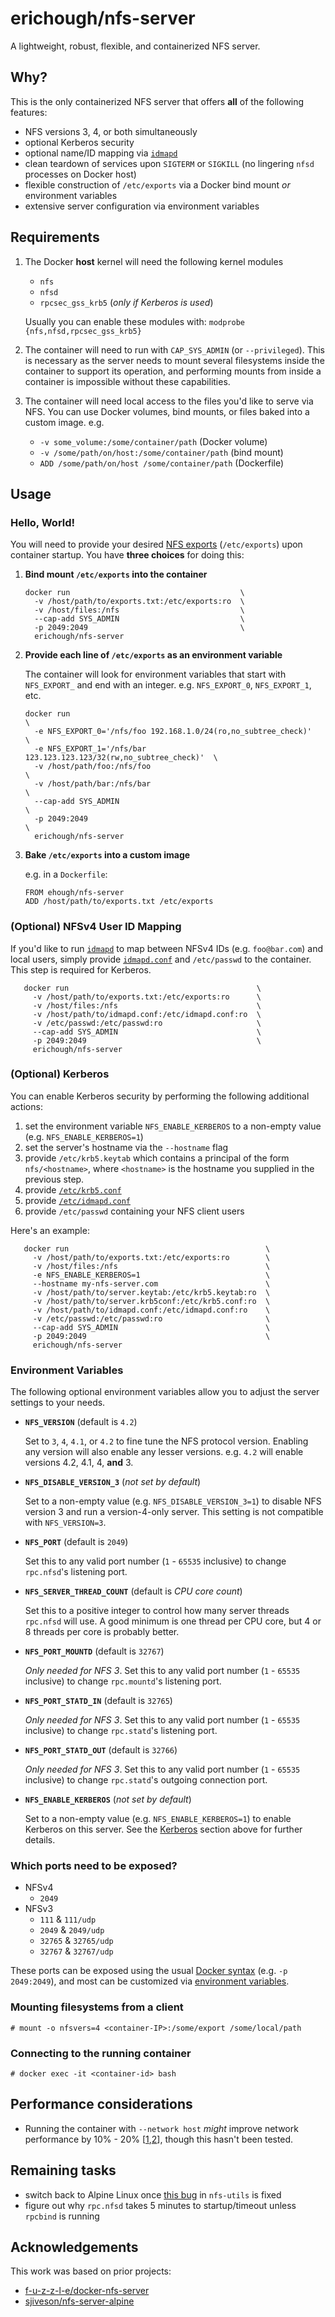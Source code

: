 # erichough/nfs-server

A lightweight, robust, flexible, and containerized NFS server.

## Why?

This is the only containerized NFS server that offers **all** of the following features:

- NFS versions 3, 4, or both simultaneously
- optional Kerberos security
- optional name/ID mapping via [`idmapd`](http://man7.org/linux/man-pages/man8/idmapd.8.html)
- clean teardown of services upon `SIGTERM` or `SIGKILL` (no lingering `nfsd` processes on Docker host)
- flexible construction of `/etc/exports` via a Docker bind mount *or* environment variables
- extensive server configuration via environment variables

## Requirements

1. The Docker **host** kernel will need the following kernel modules
   - `nfs`
   - `nfsd`
   - `rpcsec_gss_krb5` (*only if Kerberos is used*)
 
   Usually you can enable these modules with: `modprobe {nfs,nfsd,rpcsec_gss_krb5}`
1. The container will need to run with `CAP_SYS_ADMIN` (or `--privileged`). This is necessary as the server needs to mount several filesystems inside the container to support its operation, and performing mounts from inside a container is impossible without these capabilities.
1. The container will need local access to the files you'd like to serve via NFS. You can use Docker volumes, bind mounts, or files baked into a custom image. e.g.

   - `-v some_volume:/some/container/path` (Docker volume)
   - `-v /some/path/on/host:/some/container/path` (bind mount)
   - `ADD /some/path/on/host /some/container/path` (Dockerfile)

## Usage

### Hello, World!

You will need to provide your desired [NFS exports](https://linux.die.net/man/5/exports) (`/etc/exports`) upon container startup. You have **three choices** for doing this:

1. **Bind mount `/etc/exports` into the container**

       docker run                                      \
         -v /host/path/to/exports.txt:/etc/exports:ro  \
         -v /host/files:/nfs                           \
         --cap-add SYS_ADMIN                           \
         -p 2049:2049                                  \
         erichough/nfs-server
         
1. **Provide each line of `/etc/exports` as an environment variable**

    The container will look for environment variables that start with `NFS_EXPORT_` and end with an integer. e.g. `NFS_EXPORT_0`, `NFS_EXPORT_1`, etc.

       docker run                                                            \
         -e NFS_EXPORT_0='/nfs/foo 192.168.1.0/24(ro,no_subtree_check)'      \
         -e NFS_EXPORT_1='/nfs/bar 123.123.123.123/32(rw,no_subtree_check)'  \
         -v /host/path/foo:/nfs/foo                                          \
         -v /host/path/bar:/nfs/bar                                          \
         --cap-add SYS_ADMIN                                                 \
         -p 2049:2049                                                        \
         erichough/nfs-server

1. **Bake `/etc/exports` into a custom image**

    e.g. in a `Dockerfile`:

       FROM ehough/nfs-server
       ADD /host/path/to/exports.txt /etc/exports

### (Optional) NFSv4 User ID Mapping

If you'd like to run [`idmapd`](http://man7.org/linux/man-pages/man8/idmapd.8.html) to map between NFSv4 IDs (e.g. `foo@bar.com`) and local users, simply provide [`idmapd.conf`](https://linux.die.net/man/5/idmapd.conf) and `/etc/passwd` to the container. This step is required for Kerberos.

       docker run                                          \
         -v /host/path/to/exports.txt:/etc/exports:ro      \
         -v /host/files:/nfs                               \
         -v /host/path/to/idmapd.conf:/etc/idmapd.conf:ro  \
         -v /etc/passwd:/etc/passwd:ro                     \
         --cap-add SYS_ADMIN                               \
         -p 2049:2049                                      \
         erichough/nfs-server
         
### (Optional) Kerberos

You can enable Kerberos security by performing the following additional actions:

1. set the environment variable `NFS_ENABLE_KERBEROS` to a non-empty value (e.g. `NFS_ENABLE_KERBEROS=1`)
1. set the server's hostname via the `--hostname` flag
1. provide `/etc/krb5.keytab` which contains a principal of the form `nfs/<hostname>`, where `<hostname>` is the hostname you supplied in the previous step.
1. provide [`/etc/krb5.conf`](https://web.mit.edu/kerberos/krb5-1.12/doc/admin/conf_files/krb5_conf.html)
1. provide [`/etc/idmapd.conf`](https://linux.die.net/man/5/idmapd.conf)
1. provide `/etc/passwd` containing your NFS client users

Here's an example:

       docker run                                            \
         -v /host/path/to/exports.txt:/etc/exports:ro        \
         -v /host/files:/nfs                                 \
         -e NFS_ENABLE_KERBEROS=1                            \
         --hostname my-nfs-server.com                        \
         -v /host/path/to/server.keytab:/etc/krb5.keytab:ro  \
         -v /host/path/to/server.krb5conf:/etc/krb5.conf:ro  \
         -v /host/path/to/idmapd.conf:/etc/idmapd.conf:ro    \
         -v /etc/passwd:/etc/passwd:ro                       \
         --cap-add SYS_ADMIN                                 \
         -p 2049:2049                                        \
         erichough/nfs-server

### Environment Variables

The following optional environment variables allow you to adjust the server settings to your needs.

- **`NFS_VERSION`** (default is `4.2`)

  Set to `3`, `4`, `4.1`, or `4.2` to fine tune the NFS protocol version. Enabling any version will also enable any lesser versions. e.g. `4.2` will enable versions 4.2, 4.1, 4, **and** 3.

- **`NFS_DISABLE_VERSION_3`** (*not set by default*)

  Set to a non-empty value (e.g. `NFS_DISABLE_VERSION_3=1`) to disable NFS version 3 and run a version-4-only server. This setting is not compatible with `NFS_VERSION=3`.

- **`NFS_PORT`** (default is `2049`)

  Set this to any valid port number (`1` - `65535` inclusive) to change `rpc.nfsd`'s listening port.

- **`NFS_SERVER_THREAD_COUNT`** (default is *CPU core count*)

  Set this to a positive integer to control how many server threads `rpc.nfsd` will use. A good minimum is one thread per CPU core, but 4 or 8 threads per core is probably better.

- **`NFS_PORT_MOUNTD`** (default is `32767`)

  *Only needed for NFS 3*. Set this to any valid port number (`1` - `65535` inclusive) to change `rpc.mountd`'s listening port.

- **`NFS_PORT_STATD_IN`** (default is `32765`)

  *Only needed for NFS 3*. Set this to any valid port number (`1` - `65535` inclusive) to change `rpc.statd`'s listening port.

- **`NFS_PORT_STATD_OUT`** (default is `32766`)

  *Only needed for NFS 3*. Set this to any valid port number (`1` - `65535` inclusive) to change `rpc.statd`'s outgoing connection port.
  
- **`NFS_ENABLE_KERBEROS`** (*not set by default*)

  Set to a non-empty value (e.g. `NFS_ENABLE_KERBEROS=1`) to enable Kerberos on this server. See the [Kerberos](#kerberos) section above for further details.

### Which ports need to be exposed?

* NFSv4
  * `2049`
* NFSv3
  * `111` & `111/udp`
  * `2049` & `2049/udp`
  * `32765` & `32765/udp`
  * `32767` & `32767/udp`
  
These ports can be exposed using the usual [Docker syntax](https://docs.docker.com/engine/reference/run/#expose-incoming-ports) (e.g. `-p 2049:2049`), and most can be customized via [environment variables](#environment-variables).

### Mounting filesystems from a client

    # mount -o nfsvers=4 <container-IP>:/some/export /some/local/path
    
### Connecting to the running container

    # docker exec -it <container-id> bash

## Performance considerations

- Running the container with `--network host` *might* improve network performance by 10% - 20% [[1](https://jtway.co/docker-network-performance-b95bce32b4b9),[2](https://www.percona.com/blog/2016/08/03/testing-docker-multi-host-network-performance/)], though this hasn't been tested.

## Remaining tasks

- switch back to Alpine Linux once [this bug](https://bugs.alpinelinux.org/issues/8470) in `nfs-utils` is fixed
- figure out why `rpc.nfsd` takes 5 minutes to startup/timeout unless `rpcbind` is running

## Acknowledgements

This work was based on prior projects:

- [f-u-z-z-l-e/docker-nfs-server](https://github.com/f-u-z-z-l-e/docker-nfs-server)
- [sjiveson/nfs-server-alpine](https://github.com/sjiveson/nfs-server-alpine)